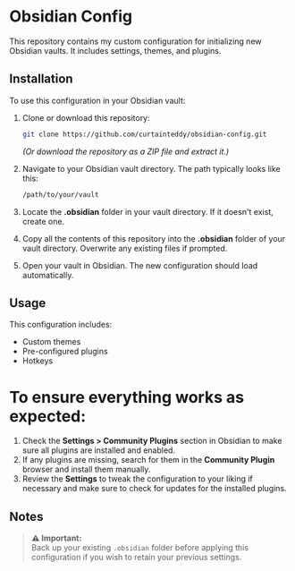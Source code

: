 # Obsidian Config
This repository contains my custom configuration for initializing new Obsidian vaults. It includes settings, themes, and plugins.

## Installation

To use this configuration in your Obsidian vault:

1. Clone or download this repository:
   ```bash
   git clone https://github.com/curtainteddy/obsidian-config.git
   ```
   _(Or download the repository as a ZIP file and extract it.)_

2. Navigate to your Obsidian vault directory. The path typically looks like this:
   ```bash
   /path/to/your/vault
   ```
3. Locate the **.obsidian** folder in your vault directory. If it doesn't exist, create one.

4. Copy all the contents of this repository into the **.obsidian** folder of your vault directory. Overwrite any existing files if prompted.

5. Open your vault in Obsidian. The new configuration should load automatically.

## Usage
This configuration includes:

- Custom themes
- Pre-configured plugins
- Hotkeys
  
# To ensure everything works as expected:

1. Check the **Settings > Community Plugins** section in Obsidian to make sure all plugins are installed and enabled.
2. If any plugins are missing, search for them in the **Community Plugin** browser and install them manually.
3. Review the **Settings** to tweak the configuration to your liking if necessary and make sure to check for updates for the installed plugins.

## Notes

> **⚠ Important:**  
> Back up your existing `.obsidian` folder before applying this configuration if you wish to retain your previous settings.
